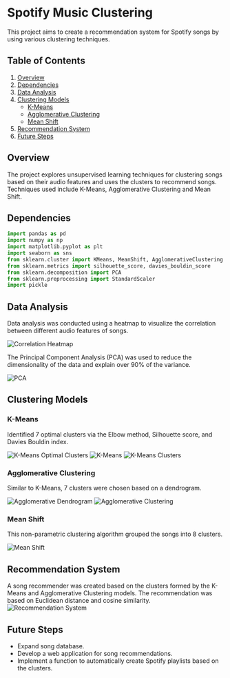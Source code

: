 # Spotify Music Clustering

This project aims to create a recommendation system for Spotify songs by using various clustering techniques.

## Table of Contents
1. [Overview](#overview)
2. [Dependencies](#dependencies)
3. [Data Analysis](#data-analysis)
4. [Clustering Models](#clustering-models)
    - [K-Means](#k-means)
    - [Agglomerative Clustering](#agglomerative-clustering)
    - [Mean Shift](#mean-shift)
5. [Recommendation System](#recommendation-system)
6. [Future Steps](#future-steps)

## Overview
The project explores unsupervised learning techniques for clustering songs based on their audio features and uses the clusters to recommend songs. Techniques used include K-Means, Agglomerative Clustering and Mean Shift.

## Dependencies
```python
import pandas as pd
import numpy as np
import matplotlib.pyplot as plt
import seaborn as sns
from sklearn.cluster import KMeans, MeanShift, AgglomerativeClustering
from sklearn.metrics import silhouette_score, davies_bouldin_score
from sklearn.decomposition import PCA
from sklearn.preprocessing import StandardScaler
import pickle
```

## Data Analysis

Data analysis was conducted using a heatmap to visualize the correlation between different audio features of songs.

![Correlation Heatmap](images/heatmap.png)

The Principal Component Analysis (PCA) was used to reduce the dimensionality of the data and explain over 90% of the variance.

![PCA](images/pca.png)

## Clustering Models

### K-Means
Identified 7 optimal clusters via the Elbow method, Silhouette score, and Davies Bouldin index.

![K-Means Optimal Clusters](images/kmeans_optimal_clusters.png)
![K-Means](images/kmeans_radar.png)
![K-Means Clusters](images/kmeans_clusters_features.png)

### Agglomerative Clustering
Similar to K-Means, 7 clusters were chosen based on a dendrogram.

![Agglomerative Dendrogram](images/agg_dendrogram.png)
![Agglomerative Clustering](images/agg_radar.png)

### Mean Shift
This non-parametric clustering algorithm grouped the songs into 8 clusters.

![Mean Shift](images/ms_radar.png)

## Recommendation System
A song recommender was created based on the clusters formed by the K-Means and Agglomerative Clustering models. The recommendation was based on Euclidean distance and cosine similarity.
![Recommendation System](images/recommendations.png)

## Future Steps
- Expand song database.
- Develop a web application for song recommendations.
- Implement a function to automatically create Spotify playlists based on the clusters.
